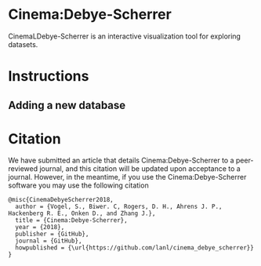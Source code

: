 # Cinema:Debye-Scherrer

CinemaLDebye-Scherrer is an interactive visualization tool for exploring datasets.

# Instructions

## Adding a new database

# Citation

We have submitted an article that details Cinema:Debye-Scherrer to a peer-reviewed journal, and this citation will be updated upon acceptance to a journal.
However, in the meantime, if you use the Cinema:Debye-Scherrer software you may use the following citation
```
@misc{CinemaDebyeScherrer2018,
  author = {Vogel, S., Biwer. C, Rogers, D. H., Ahrens J. P., Hackenberg R. E., Onken D., and Zhang J.},
  title = {Cinema:Debye-Scherrer},
  year = {2018},
  publisher = {GitHub},
  journal = {GitHub},
  howpublished = {\url{https://github.com/lanl/cinema_debye_scherrer}}
}
```
